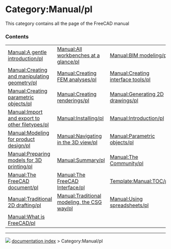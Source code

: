 # Category:Manual/pl
This category contains all the page of the FreeCAD manual

### Contents

|     |     |     |
| --- | --- | --- |
| [Manual:A gentle introduction/pl](Manual_A_gentle_introduction/pl.md) | [Manual:All workbenches at a glance/pl](Manual_All_workbenches_at_a_glance/pl.md) | [Manual:BIM modeling/pl](Manual_BIM_modeling/pl.md) |
| [Manual:Creating and manipulating geometry/pl](Manual_Creating_and_manipulating_geometry/pl.md) | [Manual:Creating FEM analyses/pl](Manual_Creating_FEM_analyses/pl.md) | [Manual:Creating interface tools/pl](Manual_Creating_interface_tools/pl.md) |
| [Manual:Creating parametric objects/pl](Manual_Creating_parametric_objects/pl.md) | [Manual:Creating renderings/pl](Manual_Creating_renderings/pl.md) | [Manual:Generating 2D drawings/pl](Manual_Generating_2D_drawings/pl.md) |
| [Manual:Import and export to other filetypes/pl](Manual_Import_and_export_to_other_filetypes/pl.md) | [Manual:Installing/pl](Manual_Installing/pl.md) | [Manual:Introduction/pl](Manual_Introduction/pl.md) |
| [Manual:Modeling for product design/pl](Manual_Modeling_for_product_design/pl.md) | [Manual:Navigating in the 3D view/pl](Manual_Navigating_in_the_3D_view/pl.md) | [Manual:Parametric objects/pl](Manual_Parametric_objects/pl.md) |
| [Manual:Preparing models for 3D printing/pl](Manual_Preparing_models_for_3D_printing/pl.md) | [Manual:Summary/pl](Manual_Summary/pl.md) | [Manual:The Community/pl](Manual_The_Community/pl.md) |
| [Manual:The FreeCAD document/pl](Manual_The_FreeCAD_document/pl.md) | [Manual:The FreeCAD Interface/pl](Manual_The_FreeCAD_Interface/pl.md) | [Template:Manual:TOC/pl](Template_Manual_TOC/pl.md) |
| [Manual:Traditional 2D drafting/pl](Manual_Traditional_2D_drafting/pl.md) | [Manual:Traditional modeling, the CSG way/pl](Manual_Traditional_modeling,_the_CSG_way/pl.md) | [Manual:Using spreadsheets/pl](Manual_Using_spreadsheets/pl.md) |
| [Manual:What is FreeCAD/pl](Manual_What_is_FreeCAD/pl.md) |



---
![](images/Right_arrow.png) [documentation index](../README.md) > Category:Manual/pl
